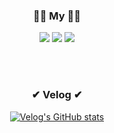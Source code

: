 <div align="center">

 <h3>🙋‍♂️ My 🙋‍♂️</h3>
 <a href="https://velog.io/@kimtaekjun"><img src="https://img.shields.io/badge/Velog-11B48A?style=for-the-badge&logo=Vimeo&logoColor=white&link=https://velog.io/@kimtaekjun"/></a>
 <a href="https://kimtaekjun.notion.site/KIMTAEKJUN-bb65f794deae4509a53823e83a21bbc5/"><img src="https://img.shields.io/badge/Notion-%23000000.svg?style=for-the-badge&logo=notion&logoColor=white"/></a>
 <a href="https://www.linkedin.com/in/kimtaekjun/"><img src="https://img.shields.io/badge/LinkedIn-0077B5?style=for-the-badge&logo=linkedin&logoColor=white"/></a>
 <!-- <a href="https://my.surfit.io/w/258029467"><img src="https://img.shields.io/badge/SURFIT-000000%7D?style=for-the-badge&logo=biolink&logoColor=white"></a> -->
 
<br><br>
    
 <h3>✔ Velog ✔</h3>

<!-- [![Velog's GitHub stats](https://velog-readme-stats.vercel.app/api?name=kimtaekjun&tag=회고록)](https://velog.io/@kimtaekjun/%EA%B7%B8%EB%82%98%EB%A7%88-%EC%A0%95%EC%8B%A0%EC%97%86%EB%8D%98-2023%EB%85%84-%ED%9A%8C%EA%B3%A0) -->
 [![Velog's GitHub stats](https://velog-readme-stats.vercel.app/api?name=kimtaekjun)](https://velog.io/@kimtaekjun/%EA%B7%B8%EB%82%98%EB%A7%88-%EC%A0%95%EC%8B%A0%EC%97%86%EB%8D%98-2023%EB%85%84-%ED%9A%8C%EA%B3%A0)
<!-- [![Velog's GitHub stats](https://velog-readme-stats.vercel.app/api?name=kimtaekjun&tag=신세한탄)](https://velog.io/@kimtaekjun/3%EB%85%84%EA%B0%84-%EB%82%B4-%EA%B3%A0%EB%93%B1%ED%95%99%EA%B5%90-%EC%83%9D%ED%99%9C%EC%97%90-%EB%8C%80%ED%95%B4-.-.-) -->

</div>
